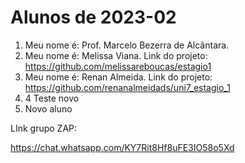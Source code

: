 # Alunos de 2023-02

1. Meu nome é: Prof. Marcelo Bezerra de Alcântara.
2. Meu nome é: Melissa Viana. Link do projeto: https://github.com/melissareboucas/estagio1
3. Meu nome é: Renan Almeida. Link do projeto: https://github.com/renanalmeidads/uni7_estagio_1
4. 4 Teste novo
4. Novo aluno



LInk grupo ZAP:

https://chat.whatsapp.com/KY7Rit8Hf8uFE3IO58o5Xd
